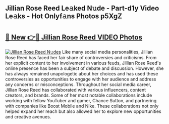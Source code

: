 ## Jillian Rose Reed Le𝚊ked N𝚞de - Part-d1y Video Le𝚊ks - Hot Onlyf𝚊ns Photos p5XgZ

# <h2><a href="http://ab28228.deff.icu/?id=Jillian+Rose+Reed">🔗 New 👉🔴 Jillian Rose Reed VIDEO Photos</a></h2>

[![Jillian Rose Reed N𝚞des](https://i.imgur.com/rIISA9y.gif)](http://ab28228.deff.icu/?id=Jillian+Rose+Reed)
Like many social media personalities, Jillian Rose Reed has faced her fair share of controversies and criticisms. From her explicit content to her involvement in various feuds, Jillian Rose Reed's online presence has been a subject of debate and discussion. However, she has always remained unapologetic about her choices and has used these controversies as opportunities to engage with her audience and address any concerns or misconceptions. Throughout her social media career, Jillian Rose Reed has collaborated with various influencers, content creators, and brands. Some of her most notable collaborations include working with fellow YouTuber and gamer, Chance Sutton, and partnering with companies like Boost Mobile and Nike. These collaborations not only helped expand her reach but also allowed her to explore new opportunities and creative avenues.
